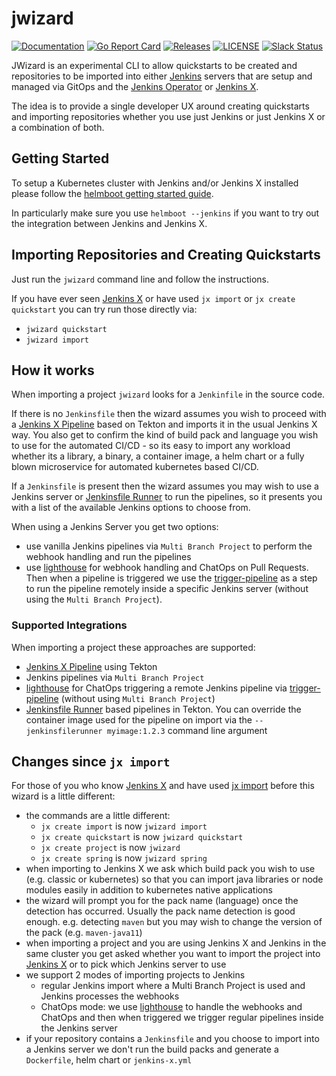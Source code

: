 # jwizard

[![Documentation](https://godoc.org/github.com/jenkins-x-labs/jwizard?status.svg)](https://pkg.go.dev/mod/github.com/jenkins-x-labs/jwizard)
[![Go Report Card](https://goreportcard.com/badge/github.com/jenkins-x-labs/jwizard)](https://goreportcard.com/report/github.com/jenkins-x-labs/jwizard)
[![Releases](https://img.shields.io/github/release-pre/jenkins-x-labs/jwizard.svg)](https://github.com/jenkins-x-labs/jwizard/releases)
[![LICENSE](https://img.shields.io/github/license/jenkins-x-labs/jwizard.svg)](https://github.com/jenkins-x-labs/jwizard/blob/master/LICENSE)
[![Slack Status](https://img.shields.io/badge/slack-join_chat-white.svg?logo=slack&style=social)](https://slack.k8s.io/)

JWizard is an experimental CLI to allow quickstarts to be created and repositories to be imported into either [Jenkins](https://jenkins.io/) servers that are setup and managed via GitOps and the [Jenkins Operator](https://jenkinsci.github.io/kubernetes-operator/) or [Jenkins X](https://jenkins-x.io/).

The idea is to provide a single developer UX around creating quickstarts and importing repositories whether you use just Jenkins or just Jenkins X or a combination of both.

## Getting Started

To setup a Kubernetes cluster with Jenkins and/or Jenkins X installed please follow the  [helmboot getting started guide](https://github.com/jenkins-x-labs/helmboot#creating-a-new-installation).

In particularly make sure you use `helmboot --jenkins` if you want to try out the integration between Jenkins and Jenkins X.

## Importing Repositories and Creating Quickstarts

Just run the `jwizard` command line and follow the instructions.

If you have ever seen [Jenkins X](https://jenkins-x.io/) or have used `jx import` or `jx create quickstart` you can try run those directly via:

* `jwizard quickstart`
* `jwizard import`
 
## How it works

When importing a project `jwizard` looks for a `Jenkinfile` in the source code. 

If there is no `Jenkinsfile` then the wizard assumes you wish to proceed with a [Jenkins X Pipeline](https://jenkins-x.io/docs/concepts/jenkins-x-pipelines/) based on Tekton and imports it in the usual Jenkins X way. You also get to confirm the kind of build pack and language you wish to use for the automated CI/CD - so its easy to import any workload whether its a library, a binary, a container image, a helm chart or a fully blown microservice for automated kubernetes based CI/CD.

If a `Jenkinsfile` is present  then the wizard assumes you may wish to use a Jenkins server or [Jenkinsfile Runner](https://github.com/jenkinsci/jenkinsfile-runner) to run the pipelines, so it presents you with a list of the available Jenkins options to choose from. 

When using a Jenkins Server you get two options:

* use vanilla Jenkins pipelines via `Multi Branch Project` to perform the webhook handling and run the pipelines
* use  [lighthouse](https://github.com/jenkins-x/lighthouse) for webhook handling and ChatOps on Pull Requests. Then when a pipeline is triggered we use the [trigger-pipeline](https://github.com/jenkins-x-labs/trigger-pipeline) as a step to run the pipeline remotely inside a specific Jenkins server (without using the `Multi Branch Project`).

### Supported Integrations

When importing a project these approaches are supported:

* [Jenkins X Pipeline](https://jenkins-x.io/docs/concepts/jenkins-x-pipelines/) using Tekton 
* Jenkins pipelines via `Multi Branch Project`
* [lighthouse](https://github.com/jenkins-x/lighthouse) for ChatOps triggering a remote Jenkins pipeline via [trigger-pipeline](https://github.com/jenkins-x-labs/trigger-pipeline) (without using `Multi Branch Project`)
* [Jenkinsfile Runner](https://github.com/jenkinsci/jenkinsfile-runner) based pipelines in Tekton. You can override the container image used for the pipeline on import via the `--jenkinsfilerunner myimage:1.2.3` command line argument 
 
## Changes since `jx import`

For those of you who know [Jenkins X](https://jenkins-x.io/) and have used [jx import](https://jenkins-x.io/commands/jx_import/) before this wizard is a little different:

* the commands are a little different:
  * `jx create import` is now `jwizard import`
  * `jx create quickstart` is now `jwizard quickstart`
  * `jx create project` is now `jwizard`
  * `jx create spring` is now `jwizard spring`
* when importing to Jenkins X we ask which build pack you wish to use (e.g. classic or kubernetes) so that you can import java libraries or node modules easily in addition to kubernetes native applications
* the wizard will prompt you for the pack name (language) once the detection has occurred. Usually the pack name detection is good enough. e.g. detecting `maven` but you may wish to change the version of the pack (e.g. `maven-java11`)
* when importing a project and you are using Jenkins X and Jenkins in the same cluster you get asked whether you want to import the project into [Jenkins X](https://jenkins-x.io/) or to pick which Jenkins server to use
* we support 2 modes of importing projects to Jenkins
  * regular Jenkins import where a Multi Branch Project is used and Jenkins processes the webhooks
  * ChatOps mode: we use [lighthouse](https://github.com/jenkins-x/lighthouse) to handle the webhooks and ChatOps and then when triggered we trigger regular pipelines inside the Jenkins server 
* if your repository contains a `Jenkinsfile` and you choose to import into a Jenkins server we don't run the build packs and generate a `Dockerfile`, helm chart or `jenkins-x.yml`
